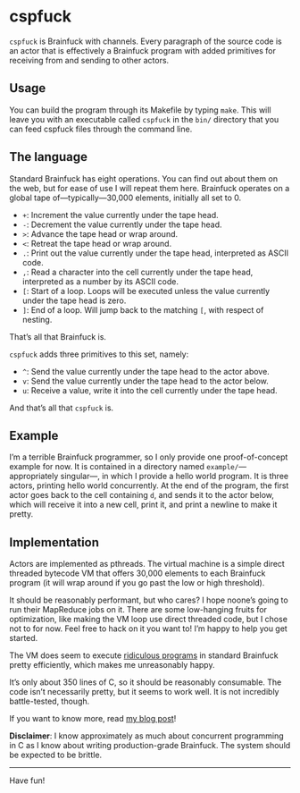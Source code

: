 # cspfuck

`cspfuck` is Brainfuck with channels. Every paragraph of the source code is an
actor that is effectively a Brainfuck program with added primitives for
receiving from and sending to other actors.

## Usage

You can build the program through its Makefile by typing `make`. This will leave
you with an executable called `cspfuck` in the `bin/` directory that you can
feed cspfuck files through the command line.

## The language

Standard Brainfuck has eight operations. You can find out about them on the web,
but for ease of use I will repeat them here. Brainfuck operates on a global
tape of—typically—30,000 elements, initially all set to 0.

- `+`: Increment the value currently under the tape head.
- `-`: Decrement the value currently under the tape head.
- `>`: Advance the tape head or wrap around.
- `<`: Retreat the tape head or wrap around.
- `.`: Print out the value currently under the tape head, interpreted as
       ASCII code.
- `,`: Read a character into the cell currently under the tape head,
       interpreted as a number by its ASCII code.
- `[`: Start of a loop. Loops will be executed unless the value currently under
       the tape head is zero.
- `]`: End of a loop. Will jump back to the matching `[`, with respect of
       nesting.

That’s all that Brainfuck is.

`cspfuck` adds three primitives to this set, namely:

- `^`: Send the value currently under the tape head to the actor above.
- `v`: Send the value currently under the tape head to the actor below.
- `u`: Receive a value, write it into the cell currently under the tape head.

And that’s all that `cspfuck` is.

## Example

I’m a terrible Brainfuck programmer, so I only provide one proof-of-concept
example for now. It is contained in a directory named
`example/`—appropriately singular—, in which I provide a hello world program.
It is three actors, printing hello world concurrently. At the end of the
program, the first actor goes back to the cell containing `d`, and sends it
to the actor below, which will receive it into a new cell, print it, and print
a newline to make it pretty.

## Implementation

Actors are implemented as pthreads. The virtual machine is a simple direct
threaded bytecode VM that offers 30,000 elements to each Brainfuck program (it
will wrap around if you go past the low or high threshold).

It should be reasonably performant, but who cares? I hope noone’s going to run
their MapReduce jobs on it. There are some low-hanging fruits for optimization,
like making the VM loop use direct threaded code, but I chose not to for now.
Feel free to hack on it you want to! I’m happy to help you get started.

The VM does seem to execute [ridiculous programs](http://www.clifford.at/bfcpu/hanoi.html)
in standard Brainfuck pretty efficiently, which makes me unreasonably happy.

It’s only about 350 lines of C, so it should be reasonably consumable. The
code isn’t necessarily pretty, but it seems to work well. It is not incredibly
battle-tested, though.

If you want to know more, read [my blog post](http://blog.veitheller.de/Brainfuck_and_Actors.html)!

**Disclaimer**: I know approximately as much about concurrent programming in C
as I know about writing production-grade Brainfuck. The system should be
expected to be brittle.

<hr/>

Have fun!
